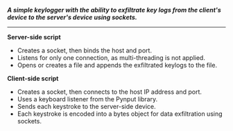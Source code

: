 ***A simple keylogger with the ability to exfiltrate key logs from the client's device to the server's device using sockets.***
_________

**Server-side script**

- Creates a socket, then binds the host and port.
- Listens for only one connection, as multi-threading is not applied.
- Opens or creates a file and appends the exfiltrated keylogs to the file.


**Client-side script**

- Creates a socket, then connects to the host IP address and port.
- Uses a keyboard listener from the Pynput library.
- Sends each keystroke to the server-side device.
- Each keystroke is encoded into a bytes object for data exfiltration using sockets.
